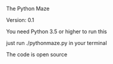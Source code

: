 The Python Maze 

Version: 0.1

You need Python 3.5 or higher to run this

just run ./pythonmaze.py in your terminal

The code is open source
